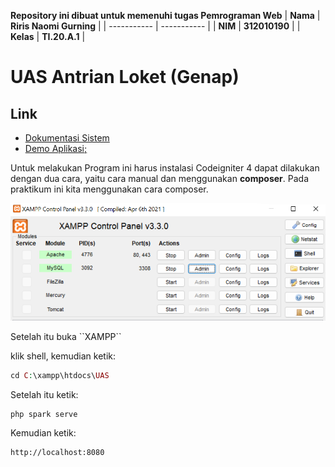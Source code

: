 <strong>Repository ini dibuat untuk memenuhi tugas Pemrograman Web</strong>
| <strong>Nama</strong> | <strong>Riris Naomi Gurning</strong> |
| ----------- | ----------- |
| <strong>NIM</strong> | <strong>312010190</strong> |
| <strong>Kelas</strong> | <strong>TI.20.A.1</strong> |

# UAS Antrian Loket (Genap)

## Link

- [Dokumentasi Sistem]()
- [Demo Aplikasi;](http://sistemantrianriris.epizy.com/)

<p>Untuk melakukan Program ini harus instalasi Codeigniter 4 dapat dilakukan dengan dua cara, yaitu cara
manual dan menggunakan <b>composer</b>. Pada praktikum ini kita menggunakan cara composer.

![](xampp.png)

</p> Setelah itu buka ``XAMPP``
<p>klik shell, kemudian ketik: </p>

```php
cd C:\xampp\htdocs\UAS
```

<p>Setelah itu ketik:</p>

```
php spark serve
```

</p>

<p>Kemudian ketik:</p>

```
http://localhost:8080
```
